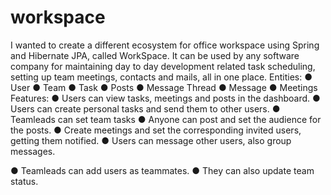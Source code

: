 # workspace
I wanted to create a different ecosystem for
office workspace using Spring and Hibernate JPA, called WorkSpace.
It can be used by any software company for maintaining day to day
development related task scheduling, setting up team meetings, contacts
and mails, all in one place.
Entities:
● User
● Team
● Task
● Posts
● Message Thread
● Message
● Meetings
Features:
● Users can view tasks, meetings and posts in the dashboard.
● Users can create personal tasks and send them to other users.
● Teamleads can set team tasks
● Anyone can post and set the audience for the posts.
● Create meetings and set the corresponding invited users, getting
them notified.
● Users can message other users, also group messages.

● Teamleads can add users as teammates.
● They can also update team status.
